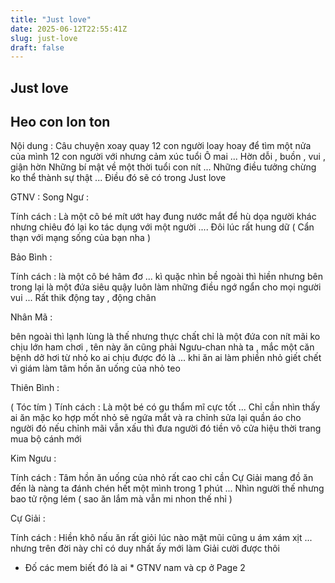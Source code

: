 ```yaml
---
title: "Just love"
date: 2025-06-12T22:55:41Z
slug: just-love
draft: false
---
```


## Just love

## Heo con lon ton

Nội dung :
Câu chuyện xoay quay 12 con người loay hoay để tìm một nửa của mình
12 con người với nhưng cảm xúc tuổi Ô mai ...
Hờn dỗi , buồn , vui , giận hờn
Những bí mật về một thời tuổi con nít ...
Những điều tưởng chừng ko thể thành sự thật ... Điều đó sẽ có trong Just love
 
 
GTNV :
Song Ngư :
 
 
 
Tính cách :
Là một cô bé mít ướt hay đung nước mắt để hù dọa người khác
nhưng chiêu đó lại ko tác dụng với một người .... Đôi lúc rất hung dữ ( Cẩn thạn với mạng sống của bạn nha )
 
Bảo Bình :
 

 
Tính cách :
là một cô bé hâm đơ ... kì quặc nhìn bề ngoài thì hiền nhưng bên trong lại là một đứa siêu quậy
luôn làm những điều ngớ ngẩn cho mọi người vui ... Rất thik động tay , động chân
 
Nhân Mã :
 

 
bên ngoài thì lạnh lùng là thế nhưng thực chất chỉ là một đứa con nít mãi ko chịu lớn
ham chơi , tên này ăn cũng phải Ngưu-chan nhà ta , mắc một căn bệnh dở hơi từ nhỏ ko ai chịu được đó
là ... khi ăn ai làm phiền nhỏ giết chết vì giám làm tâm hồn ăn uống của nhỏ teo
 
Thiên Bình :
 

 
( Tóc tím ) Tính cách :
Là một bé có gu thẩm mĩ cực tốt ... Chỉ cần nhìn thấy ai ăn mặc ko hợp mốt nhỏ sẽ ngứa mắt và ra chỉnh sửa lại quần áo cho người đó nếu chỉnh mãi vẫn xấu thì đưa người đó tiền vô cửa hiệu thời trang mua bộ cánh mới
 
Kim Ngưu :
 

 
 
 
Tính cách :
Tâm hồn ăn uống của nhỏ rất cao chỉ cần Cự Giải mang đồ ăn đến là nàng ta đánh chén hết một mình trong 1 phút ... Nhìn người thế nhưng bao tử rộng lém ( sao ăn lắm mà vẫn mi nhon thế nhỉ )
 
Cự Giải :
 

 
Tính cách : Hiền khô nấu ăn rất giỏi
lúc nào mặt mũi cũng u ám xám xịt ... nhưng trên đời này chỉ có duy nhất ấy mới làm Giải cười được thôi
* Đố các mem biết đó là ai *
GTNV nam và cp ở Page 2